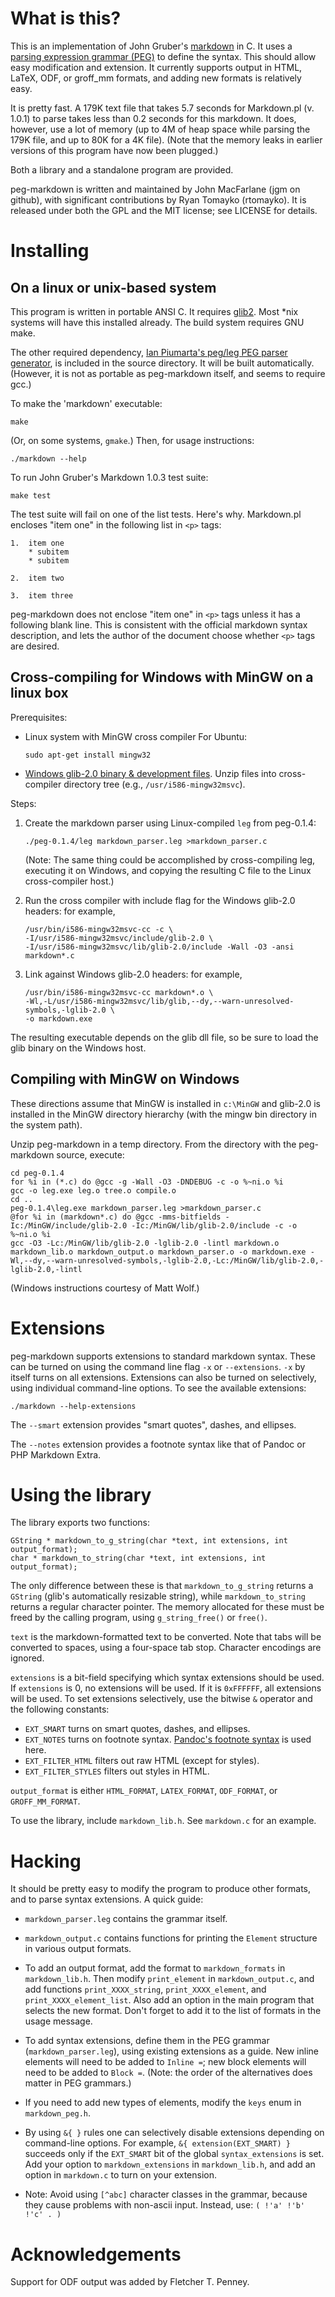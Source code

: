 What is this?
=============

This is an implementation of John Gruber's [markdown][] in C. It uses a
[parsing expression grammar (PEG)][] to define the syntax. This should
allow easy modification and extension. It currently supports output in
HTML, LaTeX, ODF, or groff_mm formats, and adding new formats is
relatively easy.

[parsing expression grammar (PEG)]: http://en.wikipedia.org/wiki/Parsing_expression_grammar 
[markdown]: http://daringfireball.net/projects/markdown/

It is pretty fast. A 179K text file that takes 5.7 seconds for
Markdown.pl (v. 1.0.1) to parse takes less than 0.2 seconds for this
markdown. It does, however, use a lot of memory (up to 4M of heap space
while parsing the 179K file, and up to 80K for a 4K file). (Note that
the memory leaks in earlier versions of this program have now been
plugged.)

Both a library and a standalone program are provided.

peg-markdown is written and maintained by John MacFarlane (jgm on
github), with significant contributions by Ryan Tomayko (rtomayko).
It is released under both the GPL and the MIT license; see LICENSE for
details.

Installing
==========

On a linux or unix-based system
-------------------------------

This program is written in portable ANSI C. It requires
[glib2](http://www.gtk.org/download.html). Most *nix systems will have
this installed already. The build system requires GNU make.

The other required dependency, [Ian Piumarta's peg/leg PEG parser
generator](http://piumarta.com/software/peg/), is included in the source
directory. It will be built automatically. (However, it is not as portable
as peg-markdown itself, and seems to require gcc.)

To make the 'markdown' executable:

    make

(Or, on some systems, `gmake`.) Then, for usage instructions:

    ./markdown --help

To run John Gruber's Markdown 1.0.3 test suite:

    make test

The test suite will fail on one of the list tests.  Here's why.
Markdown.pl encloses "item one" in the following list in `<p>` tags:

    1.  item one
        * subitem
        * subitem
    
    2.  item two

    3.  item three

peg-markdown does not enclose "item one" in `<p>` tags unless it has a
following blank line. This is consistent with the official markdown
syntax description, and lets the author of the document choose whether
`<p>` tags are desired.

Cross-compiling for Windows with MinGW on a linux box
-----------------------------------------------------

Prerequisites:

*   Linux system with MinGW cross compiler For Ubuntu:

        sudo apt-get install mingw32

*   [Windows glib-2.0 binary & development files](http://www.gtk.org/download-windows.html).
    Unzip files into cross-compiler directory tree (e.g., `/usr/i586-mingw32msvc`).

Steps:

1.  Create the markdown parser using Linux-compiled `leg` from peg-0.1.4:

        ./peg-0.1.4/leg markdown_parser.leg >markdown_parser.c

    (Note: The same thing could be accomplished by cross-compiling leg,
    executing it on Windows, and copying the resulting C file to the Linux
    cross-compiler host.)

2.  Run the cross compiler with include flag for the Windows glib-2.0 headers:
    for example,

        /usr/bin/i586-mingw32msvc-cc -c \
        -I/usr/i586-mingw32msvc/include/glib-2.0 \
        -I/usr/i586-mingw32msvc/lib/glib-2.0/include -Wall -O3 -ansi markdown*.c

3.  Link against Windows glib-2.0 headers: for example,

        /usr/bin/i586-mingw32msvc-cc markdown*.o \
        -Wl,-L/usr/i586-mingw32msvc/lib/glib,--dy,--warn-unresolved-symbols,-lglib-2.0 \
        -o markdown.exe

The resulting executable depends on the glib dll file, so be sure to
load the glib binary on the Windows host.

Compiling with MinGW on Windows
-------------------------------

These directions assume that MinGW is installed in `c:\MinGW` and glib-2.0
is installed in the MinGW directory hierarchy (with the mingw bin directory
in the system path).

Unzip peg-markdown in a temp directory. From the directory with the
peg-markdown source, execute:

    cd peg-0.1.4
    for %i in (*.c) do @gcc -g -Wall -O3 -DNDEBUG -c -o %~ni.o %i
    gcc -o leg.exe leg.o tree.o compile.o
    cd ..
    peg-0.1.4\leg.exe markdown_parser.leg >markdown_parser.c
    @for %i in (markdown*.c) do @gcc -mms-bitfields -Ic:/MinGW/include/glib-2.0 -Ic:/MinGW/lib/glib-2.0/include -c -o %~ni.o %i
    gcc -O3 -Lc:/MinGW/lib/glib-2.0 -lglib-2.0 -lintl markdown.o markdown_lib.o markdown_output.o markdown_parser.o -o markdown.exe -Wl,--dy,--warn-unresolved-symbols,-lglib-2.0,-Lc:/MinGW/lib/glib-2.0,-lglib-2.0,-lintl

(Windows instructions courtesy of Matt Wolf.)

Extensions
==========

peg-markdown supports extensions to standard markdown syntax.
These can be turned on using the command line flag `-x` or
`--extensions`.  `-x` by itself turns on all extensions.  Extensions
can also be turned on selectively, using individual command-line
options. To see the available extensions:

    ./markdown --help-extensions
 
The `--smart` extension provides "smart quotes", dashes, and ellipses.

The `--notes` extension provides a footnote syntax like that of
Pandoc or PHP Markdown Extra.

Using the library
=================

The library exports two functions:

    GString * markdown_to_g_string(char *text, int extensions, int output_format);
    char * markdown_to_string(char *text, int extensions, int output_format);

The only difference between these is that `markdown_to_g_string` returns a
`GString` (glib's automatically resizable string), while `markdown_to_string`
returns a regular character pointer.  The memory allocated for these must be
freed by the calling program, using `g_string_free()` or `free()`.

`text` is the markdown-formatted text to be converted.  Note that tabs will
be converted to spaces, using a four-space tab stop.  Character encodings are
ignored.

`extensions` is a bit-field specifying which syntax extensions should be used.
If `extensions` is 0, no extensions will be used.  If it is `0xFFFFFF`,
all extensions will be used.  To set extensions selectively, use the
bitwise `&` operator and the following constants:

 - `EXT_SMART` turns on smart quotes, dashes, and ellipses.
 - `EXT_NOTES` turns on footnote syntax.  [Pandoc's footnote syntax][] is used here.
 - `EXT_FILTER_HTML` filters out raw HTML (except for styles).
 - `EXT_FILTER_STYLES` filters out styles in HTML.

  [Pandoc's footnote syntax]: http://johnmacfarlane.net/pandoc/README.html#footnotes

`output_format` is either `HTML_FORMAT`, `LATEX_FORMAT`, `ODF_FORMAT`,
or `GROFF_MM_FORMAT`.

To use the library, include `markdown_lib.h`.  See `markdown.c` for an example.

Hacking
=======

It should be pretty easy to modify the program to produce other formats,
and to parse syntax extensions.  A quick guide:

  * `markdown_parser.leg` contains the grammar itself.

  * `markdown_output.c` contains functions for printing the `Element`
    structure in various output formats.

  * To add an output format, add the format to `markdown_formats` in
    `markdown_lib.h`.  Then modify `print_element` in `markdown_output.c`,
    and add functions `print_XXXX_string`, `print_XXXX_element`, and
    `print_XXXX_element_list`. Also add an option in the main program
    that selects the new format. Don't forget to add it to the list of
    formats in the usage message.

  * To add syntax extensions, define them in the PEG grammar
    (`markdown_parser.leg`), using existing extensions as a guide. New
    inline elements will need to be added to `Inline =`; new block
    elements will need to be added to `Block =`. (Note: the order
    of the alternatives does matter in PEG grammars.)

  * If you need to add new types of elements, modify the `keys`
    enum in `markdown_peg.h`.

  * By using `&{ }` rules one can selectively disable extensions
    depending on command-line options. For example,
    `&{ extension(EXT_SMART) }` succeeds only if the `EXT_SMART` bit
    of the global `syntax_extensions` is set. Add your option to
    `markdown_extensions` in `markdown_lib.h`, and add an option in
    `markdown.c` to turn on your extension.

  * Note: Avoid using `[^abc]` character classes in the grammar, because
    they cause problems with non-ascii input. Instead, use: `( !'a' !'b'
    !'c' . )`

Acknowledgements
================

Support for ODF output was added by Fletcher T. Penney.

